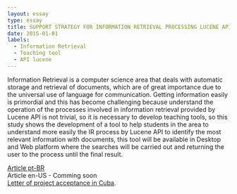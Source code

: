 ```yaml
---
layout: essay
type: essay
title: SUPPORT STRATEGY FOR INFORMATION RETRIEVAL PROCESSING LUCENE API
date: 2015-01-01
labels:
  - Information Retrieval
  - Teaching tool
  - API lucene
---
```


Information Retrieval is a computer science area that deals with automatic storage and retrieval of documents, which are of great importance due to the universal use of language for communication. Getting information easily is primordial and this has become challenging because understand the operation of the processes involved in information retrieval provided by Lucene API is not trivial, so it is necessary to develop teaching tools, so this study shows the development of a tool to help students in the area to understand more easily the IR process by Lucene API to identify the most relevant information with documents, this tool will be available in Desktop and Web platform where the searches will be carried out and returning the user to the process until the final result.

[Article pt-BR](https://drive.google.com/file/d/1sjJjtnSLnqq0U6C_gtdAfkiHAJ1R2ZKN/view?usp=sharing)  
Article en-US - Comming soon  
[Letter of project acceptance in Cuba](https://drive.google.com/file/d/1-DSVsPwTov_7OqQTi7q-PhK09fkA2Nze/view?usp=sharing).
